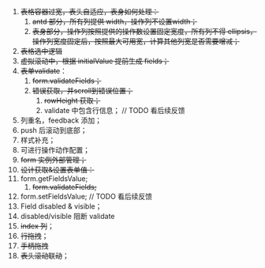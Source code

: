 1. ~~表格容器过宽，表头自适应，表身如何处理：~~
   1. ~~antd 部分，所有列提供 width，操作列不设置width；~~
   2. ~~表身部分，操作列按照提供的操作数设置固定宽度，所有列不得 ellipsis，操作列宽度固定后，按照最大可用宽，计算其他列宽是否需要增减；~~
2. ~~表格选中逻辑~~
3. ~~虚拟滚动中，根据 initialValue 提前生成 fields；~~
4. ~~表单validate~~：
   1. ~~form.validateFields；~~
   2. ~~错误获取，并scroll到错误位置；~~
      1. ~~rowHeight 获取；~~
      2. validate 中包含行信息； // TODO 看后续反馈
5. 列重名，feedback 添加；
6. push 后滚动到底部；
7. 样式补充；
8. 可进行操作动作配置；
9. ~~form 实例外部管理；~~
10. ~~设计获取&设置表单值：~~
   1. form.getFieldsValue;
      1. ~~form.validateFields;~~
   2. form.setFieldsValue; // TODO 看后续反馈
11. Field disabled & visible；
   3. disabled/visible 阻断 validate
12. ~~index 列~~；
13. ~~行拖拽~~；
   4. ~~手柄拖拽~~
14. ~~表头滚动联动~~；